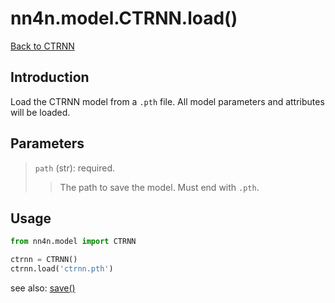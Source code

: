 # nn4n.model.CTRNN.load()

[Back to CTRNN](https://github.com/zhaozewang/NN4Neurosci/docs/model/CTRNN/index.md) </br>

## Introduction
Load the CTRNN model from a `.pth` file. All model parameters and attributes will be loaded.

## Parameters
> `path` (str): required.
>> The path to save the model. Must end with `.pth`.

## Usage
```python
from nn4n.model import CTRNN

ctrnn = CTRNN()
ctrnn.load('ctrnn.pth')
```

see also: [save()](https://github.com/zhaozewang/NN4Neurosci/docs/model/CTRNN/methods/save.md)
